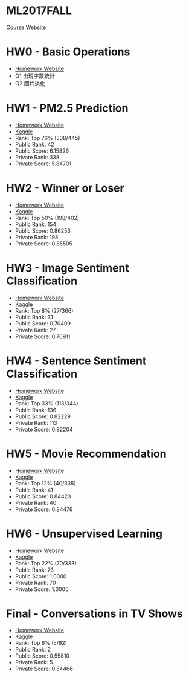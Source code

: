 # ML2017FALL
[Course Website](http://speech.ee.ntu.edu.tw/~tlkagk/courses_ML17_2.html)

# HW0 - Basic Operations
  * [Homework Website](http://speech.ee.ntu.edu.tw/~tlkagk/courses/ML_2017_2/Lecture/HW0.pdf)
  * Q1 出現字數統計
  * Q2 圖片淡化

# HW1 - PM2.5 Prediction
  * [Homework Website](https://ntumlta.github.io/2017fall-ml-hw1/)
  * [Kaggle](https://www.kaggle.com/c/ml-2017fall-hw1)
  * Rank: Top 76% (338/445)
  * Public Rank: 42
  * Public Score: 6.15826
  * Private Rank: 338
  * Private Score: 5.84701
  
# HW2 - Winner or Loser
  * [Homework Website](https://ntumlta.github.io/2017fall-ml-hw2/)
  * [Kaggle](https://www.kaggle.com/c/ml-2017fall-hw2)
  * Rank: Top 50% (198/402)
  * Public Rank: 154
  * Public Score: 0.86253
  * Private Rank: 198
  * Private Score: 0.85505

# HW3 - Image Sentiment Classification
  * [Homework Website](https://ntumlta.github.io/ML-Assignment3/index.html)
  * [Kaggle](https://www.kaggle.com/c/ml-2017fall-hw3)
  * Rank: Top 8% (27/366)
  * Public Rank: 31
  * Public Score: 0.70409
  * Private Rank: 27
  * Private Score: 0.70911

# HW4 - Sentence Sentiment Classification
  * [Homework Website](https://ntumlta.github.io/2017fall-ml-hw4/)
  * [Kaggle](https://www.kaggle.com/c/ml-2017fall-hw4)
  * Rank: Top 33% (113/344)
  * Public Rank: 136
  * Public Score: 0.82229
  * Private Rank: 113
  * Private Score: 0.82204

# HW5 - Movie Recommendation
  * [Homework Website](https://ntumlta.github.io/2017fall-ml-hw5/)
  * [Kaggle](https://www.kaggle.com/c/ml2017-fall-hw5/)
  * Rank: Top 12% (40/335)
  * Public Rank: 41
  * Public Score: 0.84423
  * Private Rank: 40
  * Private Score: 0.84476

# HW6 - Unsupervised Learning
  * [Homework Website](https://ntumlta.github.io/2017fall-ml-hw6/)
  * [Kaggle](https://www.kaggle.com/c/ml2017fall-hw6)
  * Rank: Top 22% (70/333)
  * Public Rank: 73
  * Public Score: 1.0000
  * Private Rank: 70
  * Private Score: 1.0000

# Final - Conversations in TV Shows
  * [Homework Website](https://docs.google.com/presentation/d/1XBuGnr-QO0CRoxUaN1d7i8iwDu_3WTTtIOJW8Q2N1EU/edit)
  * [Kaggle](https://www.kaggle.com/c/ml-2017fall-final-tv-conversation)
  * Rank: Top 6% (5/92)
  * Public Rank: 2
  * Public Score: 0.55810
  * Private Rank: 5
  * Private Score: 0.54466
